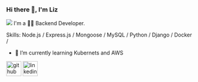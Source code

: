 ### Hi there 👋, I'm Liz
![](/banner.png)
 I'm a 👩‍💻 Backend Developer.

Skills:  Node.js / Express.js / Mongoose / MySQL / Python / Django / Docker / 

- 🌱 I’m currently learning Kubernets and AWS


[<img src='https://cdn.jsdelivr.net/npm/simple-icons@3.0.1/icons/github.svg' alt='github' height='40'>](https://github.com/lizrag)  [<img src='https://cdn.jsdelivr.net/npm/simple-icons@3.0.1/icons/linkedin.svg' alt='linkedin' height='40'>](https://www.linkedin.com/in/linkedin.com/in/laurarangelroman/)  
